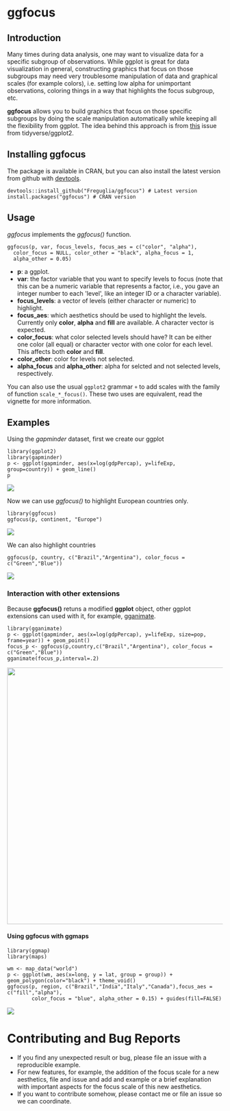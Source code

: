 ggfocus
=======

Introduction
------------

Many times during data analysis, one may want to visualize data for a
specific subgroup of observations. While ggplot is great for data
visualization in general, constructing graphics that focus on those
subgroups may need very troublesome manipulation of data and graphical
scales (for example colors), i.e. setting low alpha for unimportant
observations, coloring things in a way that highlights the focus
subgroup, etc.

**ggfocus** allows you to build graphics that focus on those specific
subgroups by doing the scale manipulation automatically while keeping
all the flexibility from ggplot. The idea behind this approach is from
[this](https://github.com/tidyverse/ggplot2/issues/2627) issue from
tidyverse/ggplot2.

Installing ggfocus
------------------

The package is available in CRAN, but you can also install the latest
version from github with [devtools](https://github.com/hadley/devtools).

    devtools::install_github("Freguglia/ggfocus") # Latest version
    install.packages("ggfocus") # CRAN version

Usage
-----

*ggfocus* implements the *ggfocus()* function.

    ggfocus(p, var, focus_levels, focus_aes = c("color", "alpha"),
      color_focus = NULL, color_other = "black", alpha_focus = 1,
      alpha_other = 0.05)

-   **p**: a ggplot.
-   **var**: the factor variable that you want to specify levels to
    focus (note that this can be a numeric variable that represents a
    factor, i.e., you gave an integer number to each 'level', like an
    integer ID or a character variable).
-   **focus\_levels**: a vector of levels (either character or numeric)
    to highlight.
-   **focus\_aes**: which aesthetics should be used to highlight the
    levels. Currently only **color**, **alpha** and **fill** are
    available. A character vector is expected.
-   **color\_focus**: what color selected levels should have? It can be
    either one color (all equal) or character vector with one color for
    each level. This affects both **color** and **fill**.
-   **color\_other**: color for levels not selected.
-   **alpha\_focus** and **alpha\_other**: alpha for selcted and not
    selected levels, respectively.

You can also use the usual `ggplot2` grammar `+` to add scales with the
family of function `scale_*_focus()`. These two uses are equivalent,
read the vignette for more information.

Examples
--------

Using the *gapminder* dataset, first we create our ggplot

    library(ggplot2)
    library(gapminder)
    p <- ggplot(gapminder, aes(x=log(gdpPercap), y=lifeExp, group=country)) + geom_line()
    p

![](man/figures/README-ex1_create-1.png)

Now we can use *ggfocus()* to highlight European countries only.

    library(ggfocus)
    ggfocus(p, continent, "Europe")

![](man/figures/README-unnamed-chunk-2-1.png)

We can also highlight countries

    ggfocus(p, country, c("Brazil","Argentina"), color_focus = c("Green","Blue"))

![](man/figures/README-unnamed-chunk-3-1.png)

### Interaction with other extensions

Because **ggfocus()** retuns a modified **ggplot** object, other ggplot
extensions can used with it, for example,
[gganimate](https://github.com/dgrtwo/gganimate).

    library(gganimate)
    p <- ggplot(gapminder, aes(x=log(gdpPercap), y=lifeExp, size=pop, frame=year)) + geom_point()
    focus_p <- ggfocus(p,country,c("Brazil","Argentina"), color_focus = c("Green","Blue"))
    gganimate(focus_p,interval=.2)

<img src="man/figures/focus_gapminder.gif" width="600px" />

#### Using ggfocus with ggmaps

    library(ggmap)
    library(maps)

    wm <- map_data("world")
    p <- ggplot(wm, aes(x=long, y = lat, group = group)) + geom_polygon(color="black") + theme_void()
    ggfocus(p, region, c("Brazil","India","Italy","Canada"),focus_aes = c("fill","alpha"),
            color_focus = "blue", alpha_other = 0.15) + guides(fill=FALSE)

![](man/figures/README-unnamed-chunk-6-1.png)

Contributing and Bug Reports
============================

-   If you find any unexpected result or bug, please file an issue with
    a reproducible example.
-   For new features, for example, the addition of the focus scale for a
    new aesthetics, file and issue and add and example or a brief
    explanation with important aspects for the focus scale of this new
    aesthetics.
-   If you want to contribute somehow, please contact me or file an
    issue so we can coordinate.
